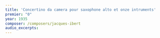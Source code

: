 ```yaml
---
title: 'Concertino da camera pour saxophone alto et onze intruments'
premier: "0"
year: 1935
composer: /composers/jacques-ibert
audio_excerpts: 
---
```

